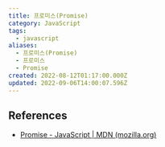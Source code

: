 ```yaml
---
title: 프로미스(Promise)
category: JavaScript
tags:
  - javascript
aliases:
  - 프로미스(Promise)
  - 프로미스
  - Promise
created: 2022-08-12T01:17:00.000Z
updated: 2022-09-06T14:00:07.596Z
---
```


## References

- [Promise - JavaScript | MDN (mozilla.org)](https://developer.mozilla.org/en-US/docs/Web/JavaScript/Reference/Global_Objects/Promise)
